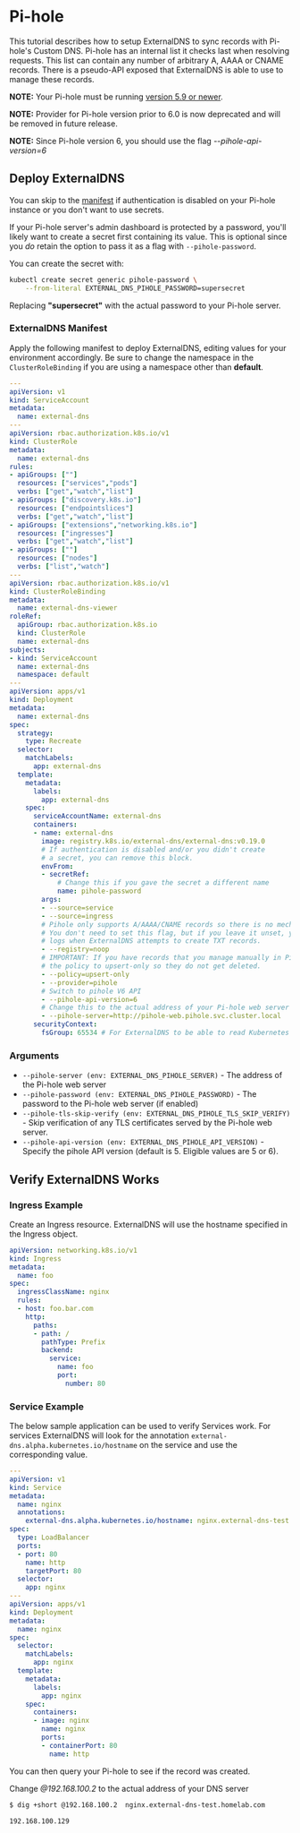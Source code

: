 # Pi-hole

This tutorial describes how to setup ExternalDNS to sync records with Pi-hole's Custom DNS.
Pi-hole has an internal list it checks last when resolving requests. This list can contain any number of arbitrary A, AAAA or CNAME records.
There is a pseudo-API exposed that ExternalDNS is able to use to manage these records.

__NOTE:__ Your Pi-hole must be running [version 5.9 or newer](https://pi-hole.net/blog/2022/02/12/pi-hole-ftl-v5-14-web-v5-11-and-core-v5-9-released).

__NOTE:__ Provider for Pi-hole version prior to 6.0 is now deprecated and will be removed in future release.

__NOTE:__ Since Pi-hole version 6, you should use the flag *--pihole-api-version=6*

## Deploy ExternalDNS

You can skip to the [manifest](#externaldns-manifest) if authentication is disabled on your Pi-hole instance or you don't want to use secrets.

If your Pi-hole server's admin dashboard is protected by a password, you'll likely want to create a secret first containing its value.
This is optional since you *do* retain the option to pass it as a flag with `--pihole-password`.

You can create the secret with:

```bash
kubectl create secret generic pihole-password \
    --from-literal EXTERNAL_DNS_PIHOLE_PASSWORD=supersecret
```

Replacing __"supersecret"__ with the actual password to your Pi-hole server.

### ExternalDNS Manifest

Apply the following manifest to deploy ExternalDNS, editing values for your environment accordingly.
Be sure to change the namespace in the `ClusterRoleBinding` if you are using a namespace other than __default__.

```yaml
---
apiVersion: v1
kind: ServiceAccount
metadata:
  name: external-dns
---
apiVersion: rbac.authorization.k8s.io/v1
kind: ClusterRole
metadata:
  name: external-dns
rules:
- apiGroups: [""]
  resources: ["services","pods"]
  verbs: ["get","watch","list"]
- apiGroups: ["discovery.k8s.io"]
  resources: ["endpointslices"]
  verbs: ["get","watch","list"]
- apiGroups: ["extensions","networking.k8s.io"]
  resources: ["ingresses"]
  verbs: ["get","watch","list"]
- apiGroups: [""]
  resources: ["nodes"]
  verbs: ["list","watch"]
---
apiVersion: rbac.authorization.k8s.io/v1
kind: ClusterRoleBinding
metadata:
  name: external-dns-viewer
roleRef:
  apiGroup: rbac.authorization.k8s.io
  kind: ClusterRole
  name: external-dns
subjects:
- kind: ServiceAccount
  name: external-dns
  namespace: default
---
apiVersion: apps/v1
kind: Deployment
metadata:
  name: external-dns
spec:
  strategy:
    type: Recreate
  selector:
    matchLabels:
      app: external-dns
  template:
    metadata:
      labels:
        app: external-dns
    spec:
      serviceAccountName: external-dns
      containers:
      - name: external-dns
        image: registry.k8s.io/external-dns/external-dns:v0.19.0
        # If authentication is disabled and/or you didn't create
        # a secret, you can remove this block.
        envFrom:
        - secretRef:
            # Change this if you gave the secret a different name
            name: pihole-password
        args:
        - --source=service
        - --source=ingress
        # Pihole only supports A/AAAA/CNAME records so there is no mechanism to track ownership.
        # You don't need to set this flag, but if you leave it unset, you will receive warning
        # logs when ExternalDNS attempts to create TXT records.
        - --registry=noop
        # IMPORTANT: If you have records that you manage manually in Pi-hole, set
        # the policy to upsert-only so they do not get deleted.
        - --policy=upsert-only
        - --provider=pihole
        # Switch to pihole V6 API
        - --pihole-api-version=6
        # Change this to the actual address of your Pi-hole web server
        - --pihole-server=http://pihole-web.pihole.svc.cluster.local
      securityContext:
        fsGroup: 65534 # For ExternalDNS to be able to read Kubernetes token files
```

### Arguments

- `--pihole-server (env: EXTERNAL_DNS_PIHOLE_SERVER)` - The address of the Pi-hole web server
- `--pihole-password (env: EXTERNAL_DNS_PIHOLE_PASSWORD)` - The password to the Pi-hole web server (if enabled)
- `--pihole-tls-skip-verify (env: EXTERNAL_DNS_PIHOLE_TLS_SKIP_VERIFY)` - Skip verification of any TLS certificates served by the Pi-hole web server.
- `--pihole-api-version (env: EXTERNAL_DNS_PIHOLE_API_VERSION)` - Specify the pihole API version (default is 5. Eligible values are 5 or 6).

## Verify ExternalDNS Works

### Ingress Example

Create an Ingress resource. ExternalDNS will use the hostname specified in the Ingress object.

```yaml
apiVersion: networking.k8s.io/v1
kind: Ingress
metadata:
  name: foo
spec:
  ingressClassName: nginx
  rules:
  - host: foo.bar.com
    http:
      paths:
      - path: /
        pathType: Prefix
        backend:
          service:
            name: foo
            port:
              number: 80
```

### Service Example

The below sample application can be used to verify Services work.
For services ExternalDNS will look for the annotation `external-dns.alpha.kubernetes.io/hostname` on the service and use the corresponding value.

```yaml
---
apiVersion: v1
kind: Service
metadata:
  name: nginx
  annotations:
    external-dns.alpha.kubernetes.io/hostname: nginx.external-dns-test.homelab.com
spec:
  type: LoadBalancer
  ports:
  - port: 80
    name: http
    targetPort: 80
  selector:
    app: nginx
---
apiVersion: apps/v1
kind: Deployment
metadata:
  name: nginx
spec:
  selector:
    matchLabels:
      app: nginx
  template:
    metadata:
      labels:
        app: nginx
    spec:
      containers:
      - image: nginx
        name: nginx
        ports:
        - containerPort: 80
          name: http
```

You can then query your Pi-hole to see if the record was created.

Change *@192.168.100.2* to the actual address of your DNS server

```bash
$ dig +short @192.168.100.2  nginx.external-dns-test.homelab.com

192.168.100.129
```
